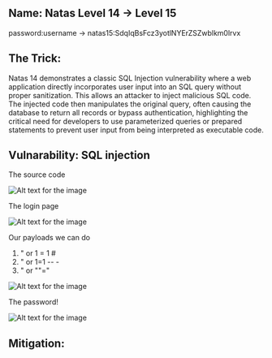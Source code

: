 ## Name: Natas Level 14 → Level 15

password:username ->
natas15:SdqIqBsFcz3yotlNYErZSZwblkm0lrvx

## The Trick: 

Natas 14 demonstrates a classic SQL Injection vulnerability where a web application directly incorporates user input into an SQL query without proper sanitization. This allows an attacker to inject malicious SQL code. The injected code then manipulates the original query, often causing the database to return all records or bypass authentication, highlighting the critical need for developers to use parameterized queries or prepared statements to prevent user input from being interpreted as executable code.

## Vulnarability: SQL injection

The source code

![Alt text for the image](source_code_13.png)

The login page

![Alt text for the image](source_code_13.png)

Our payloads we can do

1. " or 1 = 1 #
2. " or 1=1 -- -
3. " or ""="

![Alt text for the image](source_code_13.png)

The password!

![Alt text for the image](source_code_13.png)

## Mitigation: 


